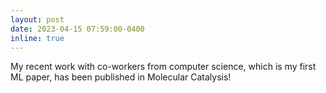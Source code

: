 ```yaml
---
layout: post
date: 2023-04-15 07:59:00-0400
inline: true
---
```


My recent work with co-workers from computer science, which is my first ML paper, has been published in Molecular Catalysis!